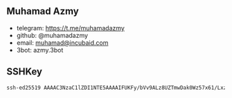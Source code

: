 ## Muhamad Azmy

- telegram: https://t.me/muhamadazmy
- github: @muhamadazmy
- email: muhamad@incubaid.com
- 3bot: azmy.3bot

## SSHKey

```bash
ssh-ed25519 AAAAC3NzaC1lZDI1NTE5AAAAIFUKFy/bVv9ALz8UZTmwDak0Wz57x61/Lxz42X1K186b
```
